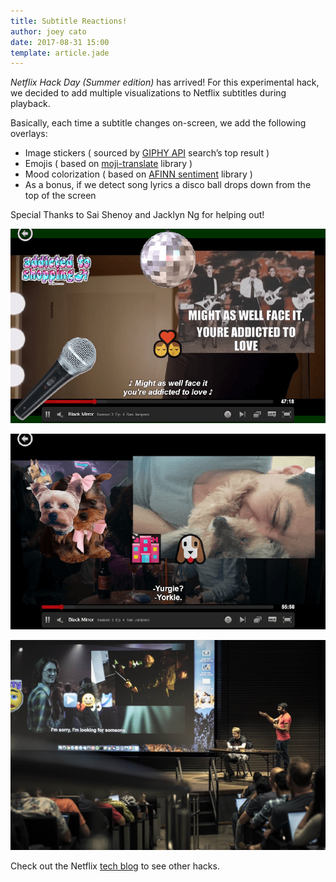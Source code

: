 ```yaml
---
title: Subtitle Reactions!
author: joey cato
date: 2017-08-31 15:00
template: article.jade
---
```


*Netflix Hack Day (Summer edition)* has arrived! For this experimental hack, we decided to add multiple visualizations to Netflix
subtitles during playback. 


<span class="more"></span>

Basically, each time a subtitle changes on-screen, we add the following overlays:
* Image stickers ( sourced by [GIPHY API](https://developers.giphy.com/) search’s top result )
* Emojis ( based on [moji-translate](https://www.npmjs.com/package/moji-translate) library )
* Mood colorization ( based on [AFINN sentiment](https://www.npmjs.com/package/sentiment) library )
* As a bonus, if we detect song lyrics a disco ball drops down from the top of the screen

Special Thanks to Sai Shenoy and Jacklyn Ng for helping out!

![subtitlereactions1](subtitlereactions1.png)

![subtitlereactions2](subtitlereactions2.png)

![demo](demo.jpg)

Check out the Netflix [tech blog](https://medium.com/netflix-techblog/netflix-hack-day-summer-2017-ef3ba81a8a77) to see other hacks.


